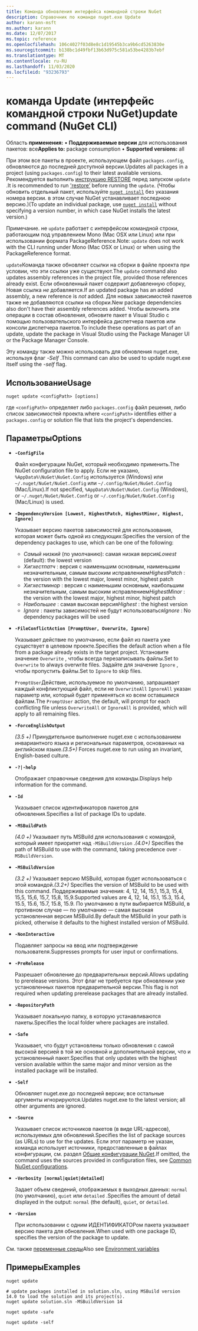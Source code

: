 ```yaml
---
title: Команда обновления интерфейса командной строки NuGet
description: Справочник по команде nuget.exe Update
author: karann-msft
ms.author: karann
ms.date: 12/07/2017
ms.topic: reference
ms.openlocfilehash: 106c4027f03d8e8c1d19545b3ca9b6cd5263830e
ms.sourcegitcommit: b138bc1d49fbf13b63d975c581a53be4283b7ebf
ms.translationtype: MT
ms.contentlocale: ru-RU
ms.lasthandoff: 11/03/2020
ms.locfileid: "93236793"
---
```

# <a name="update-command-nuget-cli"></a><span data-ttu-id="0fdf6-103">команда Update (интерфейс командной строки NuGet)</span><span class="sxs-lookup"><span data-stu-id="0fdf6-103">update command (NuGet CLI)</span></span>

<span data-ttu-id="0fdf6-104">Область **применения:** &bullet; **Поддерживаемые версии** для использования пакетов: все</span><span class="sxs-lookup"><span data-stu-id="0fdf6-104">**Applies to:** package consumption &bullet; **Supported versions:** all</span></span>

<span data-ttu-id="0fdf6-105">При этом все пакеты в проекте, использующем файл `packages.config`, обновляются до последней доступной версии.</span><span class="sxs-lookup"><span data-stu-id="0fdf6-105">Updates all packages in a project (using `packages.config`) to their latest available versions.</span></span> <span data-ttu-id="0fdf6-106">Рекомендуется выполнить [инструкцию RESTORE](cli-ref-restore.md) перед запуском `update` .</span><span class="sxs-lookup"><span data-stu-id="0fdf6-106">It is recommended to run ['restore'](cli-ref-restore.md) before running the `update`.</span></span> <span data-ttu-id="0fdf6-107">(Чтобы обновить отдельный пакет, используйте [`nuget install`](cli-ref-install.md) без указания номера версии. в этом случае NuGet устанавливает последнюю версию.)</span><span class="sxs-lookup"><span data-stu-id="0fdf6-107">(To update an individual package, use [`nuget install`](cli-ref-install.md) without specifying a version number, in which case NuGet installs the latest version.)</span></span>

<span data-ttu-id="0fdf6-108">Примечание. не `update` работает с интерфейсом командной строки, работающим под управлением Mono (Mac OSX или Linux) или при использовании формата PackageReference.</span><span class="sxs-lookup"><span data-stu-id="0fdf6-108">Note: `update` does not work with the CLI running under Mono (Mac OSX or Linux) or when using the PackageReference format.</span></span>

<span data-ttu-id="0fdf6-109">`update`Команда также обновляет ссылки на сборки в файле проекта при условии, что эти ссылки уже существуют.</span><span class="sxs-lookup"><span data-stu-id="0fdf6-109">The `update` command also updates assembly references in the project file, provided those references already exist.</span></span> <span data-ttu-id="0fdf6-110">Если обновленный пакет содержит добавленную сборку, Новая ссылка *не* добавляется.</span><span class="sxs-lookup"><span data-stu-id="0fdf6-110">If an updated package has an added assembly, a new reference is *not* added.</span></span> <span data-ttu-id="0fdf6-111">Для новых зависимостей пакетов также не добавляются ссылки на сборки.</span><span class="sxs-lookup"><span data-stu-id="0fdf6-111">New package dependencies also don't have their assembly references added.</span></span> <span data-ttu-id="0fdf6-112">Чтобы включить эти операции в состав обновления, обновите пакет в Visual Studio с помощью пользовательского интерфейса диспетчера пакетов или консоли диспетчера пакетов.</span><span class="sxs-lookup"><span data-stu-id="0fdf6-112">To include these operations as part of an update, update the package in Visual Studio using the Package Manager UI or the Package Manager Console.</span></span>

<span data-ttu-id="0fdf6-113">Эту команду также можно использовать для обновления nuget.exe, используя флаг *-Self* .</span><span class="sxs-lookup"><span data-stu-id="0fdf6-113">This command can also be used to update nuget.exe itself using the *-self* flag.</span></span>

## <a name="usage"></a><span data-ttu-id="0fdf6-114">Использование</span><span class="sxs-lookup"><span data-stu-id="0fdf6-114">Usage</span></span>

```cli
nuget update <configPath> [options]
```

<span data-ttu-id="0fdf6-115">где `<configPath>` определяет либо `packages.config` файл решения, либо список зависимостей проекта.</span><span class="sxs-lookup"><span data-stu-id="0fdf6-115">where `<configPath>` identifies either a `packages.config` or solution file that lists the project's dependencies.</span></span>

## <a name="options"></a><span data-ttu-id="0fdf6-116">Параметры</span><span class="sxs-lookup"><span data-stu-id="0fdf6-116">Options</span></span>

- **`-ConfigFile`**

  <span data-ttu-id="0fdf6-117">Файл конфигурации NuGet, который необходимо применить.</span><span class="sxs-lookup"><span data-stu-id="0fdf6-117">The NuGet configuration file to apply.</span></span> <span data-ttu-id="0fdf6-118">Если не указано, `%AppData%\NuGet\NuGet.Config` используется (Windows) или `~/.nuget/NuGet/NuGet.Config` или `~/.config/NuGet/NuGet.Config` (Mac/Linux).</span><span class="sxs-lookup"><span data-stu-id="0fdf6-118">If not specified, `%AppData%\NuGet\NuGet.Config` (Windows), or `~/.nuget/NuGet/NuGet.Config` or `~/.config/NuGet/NuGet.Config` (Mac/Linux) is used.</span></span>
  
- **`-DependencyVersion [Lowest, HighestPatch, HighestMinor, Highest, Ignore]`**

  <span data-ttu-id="0fdf6-119">Указывает версию пакетов зависимостей для использования, которая может быть одной из следующих:</span><span class="sxs-lookup"><span data-stu-id="0fdf6-119">Specifies the version of the dependency packages to use, which can be one of the following:</span></span><br/><ul><li><span data-ttu-id="0fdf6-120">*Самый низкий* (по умолчанию): самая низкая версия</span><span class="sxs-lookup"><span data-stu-id="0fdf6-120">*Lowest* (default): the lowest version</span></span></li><li><span data-ttu-id="0fdf6-121">*Хигхестпатч* : версия с наименьшим основным, наименьшим незначительным, самым высоким исправлением</span><span class="sxs-lookup"><span data-stu-id="0fdf6-121">*HighestPatch* : the version with the lowest major, lowest minor, highest patch</span></span></li><li><span data-ttu-id="0fdf6-122">*Хигхестминор* : версия с наименьшим основным, наибольшим незначительным, самым высоким исправлением</span><span class="sxs-lookup"><span data-stu-id="0fdf6-122">*HighestMinor* : the version with the lowest major, highest minor, highest patch</span></span></li><li><span data-ttu-id="0fdf6-123">*Наибольшее* : самая высокая версия</span><span class="sxs-lookup"><span data-stu-id="0fdf6-123">*Highest* : the highest version</span></span></li><li><span data-ttu-id="0fdf6-124">*Ignore* : пакеты зависимостей не будут использоваться</span><span class="sxs-lookup"><span data-stu-id="0fdf6-124">*Ignore* : No dependency packages will be used</span></span></li></ul>

- **`-FileConflictAction [PromptUser, Overwrite, Ignore]`**

  <span data-ttu-id="0fdf6-125">Указывает действие по умолчанию, если файл из пакета уже существует в целевом проекте.</span><span class="sxs-lookup"><span data-stu-id="0fdf6-125">Specifies the default action when a file from a package already exists in the target project.</span></span> <span data-ttu-id="0fdf6-126">Установите значение `Overwrite` , чтобы всегда перезаписывать файлы.</span><span class="sxs-lookup"><span data-stu-id="0fdf6-126">Set to `Overwrite` to always overwrite files.</span></span> <span data-ttu-id="0fdf6-127">Задайте для значение `Ignore` , чтобы пропустить файлы.</span><span class="sxs-lookup"><span data-stu-id="0fdf6-127">Set to `Ignore` to skip files.</span></span>

  <span data-ttu-id="0fdf6-128">`PromptUser`Действие, используемое по умолчанию, запрашивает каждый конфликтующий файл, если не `OverwriteAll` `IgnoreAll` указан параметр или, который будет применяться ко всем оставшимся файлам.</span><span class="sxs-lookup"><span data-stu-id="0fdf6-128">The `PromptUser` action, the default, will prompt for each conflicting file unless `OverwriteAll` or `IgnoreAll` is provided, which will apply to all remaining files.</span></span>

- **`-ForceEnglishOutput`**

  <span data-ttu-id="0fdf6-129">*(3.5 +)* Принудительное выполнение nuget.exe с использованием инвариантного языка и региональных параметров, основанных на английском языке.</span><span class="sxs-lookup"><span data-stu-id="0fdf6-129">*(3.5+)* Forces nuget.exe to run using an invariant, English-based culture.</span></span>

- **`-?|-help`**

  <span data-ttu-id="0fdf6-130">Отображает справочные сведения для команды.</span><span class="sxs-lookup"><span data-stu-id="0fdf6-130">Displays help information for the command.</span></span>

- **`-Id`**

  <span data-ttu-id="0fdf6-131">Указывает список идентификаторов пакетов для обновления.</span><span class="sxs-lookup"><span data-stu-id="0fdf6-131">Specifies a list of package IDs to update.</span></span>

- **`-MSBuildPath`**

  <span data-ttu-id="0fdf6-132">*(4.0 +)* Указывает путь MSBuild для использования с командой, который имеет приоритет над `-MSBuildVersion` .</span><span class="sxs-lookup"><span data-stu-id="0fdf6-132">*(4.0+)* Specifies the path of MSBuild to use with the command, taking precedence over `-MSBuildVersion`.</span></span>

- **`-MSBuildVersion`**

  <span data-ttu-id="0fdf6-133">*(3.2 +)* Указывает версию MSBuild, которая будет использоваться с этой командой.</span><span class="sxs-lookup"><span data-stu-id="0fdf6-133">*(3.2+)* Specifies the version of MSBuild to be used with this command.</span></span> <span data-ttu-id="0fdf6-134">Поддерживаемые значения: 4, 12, 14, 15,1, 15,3, 15,4, 15,5, 15,6, 15,7, 15,8, 15,9.</span><span class="sxs-lookup"><span data-stu-id="0fdf6-134">Supported values are 4, 12, 14, 15.1, 15.3, 15.4, 15.5, 15.6, 15.7, 15.8, 15.9.</span></span> <span data-ttu-id="0fdf6-135">По умолчанию в пути выбирается MSBuild, в противном случае — по умолчанию — самая высокая установленная версия MSBuild.</span><span class="sxs-lookup"><span data-stu-id="0fdf6-135">By default the MSBuild in your path is picked, otherwise it defaults to the highest installed version of MSBuild.</span></span>

- **`-NonInteractive`**

  <span data-ttu-id="0fdf6-136">Подавляет запросы на ввод или подтверждение пользователя.</span><span class="sxs-lookup"><span data-stu-id="0fdf6-136">Suppresses prompts for user input or confirmations.</span></span>

- **`-PreRelease`**

  <span data-ttu-id="0fdf6-137">Разрешает обновление до предварительных версий.</span><span class="sxs-lookup"><span data-stu-id="0fdf6-137">Allows updating to prerelease versions.</span></span> <span data-ttu-id="0fdf6-138">Этот флаг не требуется при обновлении уже установленных пакетов предварительной версии.</span><span class="sxs-lookup"><span data-stu-id="0fdf6-138">This flag is not required when updating prerelease packages that are already installed.</span></span>

- **`-RepositoryPath`**

  <span data-ttu-id="0fdf6-139">Указывает локальную папку, в которую устанавливаются пакеты.</span><span class="sxs-lookup"><span data-stu-id="0fdf6-139">Specifies the local folder where packages are installed.</span></span>

- **`-Safe`**

  <span data-ttu-id="0fdf6-140">Указывает, что будут установлены только обновления с самой высокой версией в той же основной и дополнительной версии, что и установленный пакет.</span><span class="sxs-lookup"><span data-stu-id="0fdf6-140">Specifies that only updates with the highest version available within the same major and minor version as the installed package will be installed.</span></span>

- **`-Self`**

  <span data-ttu-id="0fdf6-141">Обновляет nuget.exe до последней версии; все остальные аргументы игнорируются.</span><span class="sxs-lookup"><span data-stu-id="0fdf6-141">Updates nuget.exe to the latest version; all other arguments are ignored.</span></span>

- **`-Source`**

  <span data-ttu-id="0fdf6-142">Указывает список источников пакетов (в виде URL-адресов), используемых для обновлений.</span><span class="sxs-lookup"><span data-stu-id="0fdf6-142">Specifies the list of package sources (as URLs) to use for the updates.</span></span> <span data-ttu-id="0fdf6-143">Если этот параметр не указан, команда использует источники, предоставленные в файлах конфигурации, см. раздел [Общие конфигурации NuGet](../../consume-packages/configuring-nuget-behavior.md).</span><span class="sxs-lookup"><span data-stu-id="0fdf6-143">If omitted, the command uses the sources provided in configuration files, see [Common NuGet configurations](../../consume-packages/configuring-nuget-behavior.md).</span></span>

- **`-Verbosity [normal|quiet|detailed]`**

  <span data-ttu-id="0fdf6-144">Задает объем сведений, отображаемых в выходных данных: `normal` (по умолчанию), `quiet` или `detailed` .</span><span class="sxs-lookup"><span data-stu-id="0fdf6-144">Specifies the amount of detail displayed in the output: `normal` (the default), `quiet`, or `detailed`.</span></span>

- **`-Version`**

  <span data-ttu-id="0fdf6-145">При использовании с одним ИДЕНТИФИКАТОРом пакета указывает версию пакета для обновления.</span><span class="sxs-lookup"><span data-stu-id="0fdf6-145">When used with one package ID, specifies the version of the package to update.</span></span>

<span data-ttu-id="0fdf6-146">См. также [переменные среды](cli-ref-environment-variables.md)</span><span class="sxs-lookup"><span data-stu-id="0fdf6-146">Also see [Environment variables](cli-ref-environment-variables.md)</span></span>

## <a name="examples"></a><span data-ttu-id="0fdf6-147">Примеры</span><span class="sxs-lookup"><span data-stu-id="0fdf6-147">Examples</span></span>

```cli
nuget update

# update packages installed in solution.sln, using MSBuild version 14.0 to load the solution and its project(s).
nuget update solution.sln -MSBuildVersion 14

nuget update -safe

nuget update -self
```
